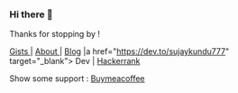 ### Hi there 👋

Thanks for stopping by ! 

<a href="https://gist.github.com/sujaykundu777" target="_blank">Gists </a> |  <a href="https://sujaykundu.com/about" target="_blank"> About </a> | <a href="https://blog.sujaykundu.com">Blog</a> |a href="https://dev.to/sujaykundu777" target="_blank"> Dev </a> | <a href="https://www.hackerrank.com/xplor4r" target="_blank">Hackerrank</a>

Show some support : <a href="https://www.buymeacoffee.com/sujaykundu">Buymeacoffee</a>

